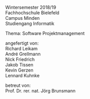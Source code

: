 Wintersemester 2018/19  
Fachhochschule Bielefeld  
Campus Minden  
Studiengang Informatik

Thema: Software Projektmanagement

angefertigt von:  
Richard Leikam  
André Grellmann  
Nick Friedrich  
Jakob Tissen  
Kevin Gerzen  
Lennard Kuhnke  

betreut von:  
Prof. Dr. rer. nat. Jörg Brunsmann
